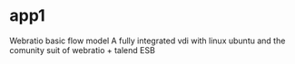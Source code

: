 # app1
Webratio basic flow model
A fully integrated vdi with linux ubuntu and the comunity suit of webratio + talend ESB
